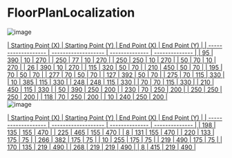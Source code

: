 # FloorPlanLocalization
                                                                                                                  
                                                                                                                  
![image](https://github.com/raktimgg/FloorPlanLocalization/assets/139596157/11c71a41-4f3c-4928-ab86-c67ff0c7cd31)  

<a href="#" style="float: right;"> <!-- An anchor tag with a right float style -->
| Starting Point (X) | Starting Point (Y) | End Point (X) | End Point (Y) |
| ------------------- | ------------------- | -------------- | -------------- |
| 95                  | 390                 | 10             | 270            |
| 250                 | 77                  | 10             | 270            |
| 250                 | 250                 | 10             | 270            |
| 50                  | 70                  | 10             | 270            |
| 26                  | 390                 | 10             | 270            |
| 115                 | 320                 | 50             | 70             |
| 210                 | 450                 | 50             | 70             |
| 195                 | 70                  | 50             | 70             |
| 277                 | 70                  | 50             | 70             |
| 127                 | 392                 | 50             | 70             |
| 275                 | 70                  | 115            | 330            |
| 10                  | 385                 | 115            | 330            |
| 248                 | 248                 | 115            | 330            |
| 70                  | 70                  | 115            | 330            |
| 210                 | 450                 | 115            | 330            |
| 50                  | 390                 | 250            | 200            |
| 230                 | 70                  | 250            | 200            |
| 250                 | 250                 | 250            | 200            |
| 118                 | 70                  | 250            | 200            |
| 10                  | 240                 | 250            | 200            |

</a>

![image](https://github.com/raktimgg/FloorPlanLocalization/assets/139596157/35654757-1905-400e-bc42-7a646b7a448e)

<a href="#" style="float: right;"> <!-- An anchor tag with a right float style -->
| Starting Point (X) | Starting Point (Y) | End Point (X) | End Point (Y) |
| ------------------- | ------------------- | -------------- | -------------- |
| 198                 | 135                 | 155            | 470            |
| 225                 | 465                 | 155            | 470            |
| 8                   | 131                 | 155            | 470            |
| 220                 | 133                 | 175            | 75             |
| 266                 | 382                 | 175            | 75             |
| 10                  | 255                 | 175            | 75             |
| 219                 | 490                 | 175            | 75             |
| 170                 | 135                 | 219            | 490            |
| 268                 | 219                 | 219            | 490            |
| 8                   | 415                 | 219            | 490            |

</a>




